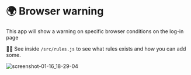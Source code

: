 # 🌍 Browser warning

This app will show a warning on specific browser conditions on the log-in page

:woman_mechanic: See inside `/src/rules.js` to see what rules exists and how you can add some.

![screenshot-01-16_18-29-04](https://user-images.githubusercontent.com/14975046/51266875-ab4ce480-19bc-11e9-83eb-d6cf0a05cadf.png)
